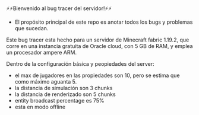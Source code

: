 ⚡⚡Bienvenido al bug tracer del servidor!⚡⚡

- El propósito principal de este repo es anotar todos los bugs y problemas que sucedan.

Este bug tracer esta hecho para un servidor de Minecraft fabric 1.19.2, que corre en una instancia gratuita de Oracle cloud, con 5 GB de RAM, y emplea un procesador ampere ARM. 

Dentro de la configuración básica y peopiedades del server:
- el max de jugadores en las propiedades son 10, pero se estima que como máximo aguanta 5.
- la distancia de simulación son 3 chunks
- la distancia de renderizado son 5 chunks 
- entity broadcast percentage es 75%
- esta en modo offline 









